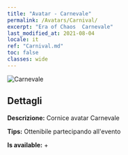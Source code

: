 ```yaml
---
title: "Avatar - Carnevale"
permalink: /Avatars/Carnival/
excerpt: "Era of Chaos  Carnevale"
last_modified_at: 2021-08-04
locale: it
ref: "Carnival.md"
toc: false
classes: wide
---
```

 ![Carnevale](/images/a/avatarFrame_95.png)

## Dettagli

 **Descrizione:** Cornice avatar Carnevale 

 **Tips:** Ottenibile partecipando all'evento 

 **Is available:**  + 

